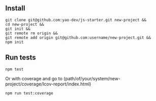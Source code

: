 ## Install

```
git clone git@github.com:yao-dev/js-starter.git new-project &&
cd new-project &&
git init &&
git remote rm origin &&
git remote add origin git@github.com:username/new-project.git &&
npm init
```

## Run tests

```
npm test
```

Or with coverage and go to (path/of/your/system/new-project/coverage/lcov-report/index.html)
```
npm run test:coverage
```
